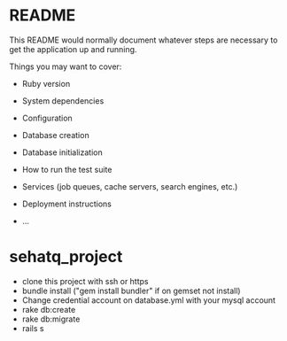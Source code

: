 # README

This README would normally document whatever steps are necessary to get the
application up and running.

Things you may want to cover:

* Ruby version

* System dependencies

* Configuration

* Database creation

* Database initialization

* How to run the test suite

* Services (job queues, cache servers, search engines, etc.)

* Deployment instructions

* ...

# sehatq_project
* clone this project with ssh or https
* bundle install ("gem install bundler" if on gemset not install)
* Change credential account on database.yml with your mysql account
* rake db:create
* rake db:migrate
* rails s
